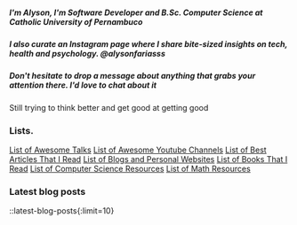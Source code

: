 ##### I'm Alyson, I'm Software Developer and B.Sc. Computer Science at Catholic University of Pernambuco

##### I also curate an Instagram page where I share bite-sized insights on tech, health and psychology. @alysonfariasss

##### Don't hesitate to drop a message about anything that grabs your attention there. I'd love to chat about it

Still trying to think better and get good at getting good

<!-- Read more [about me](/about), or see my latest [projects](/projects) -->

### Lists.

[List of Awesome Talks](https://alysonfarias.me/awesome-talks)
[List of Awesome Youtube Channels](https://alysonfarias.me/awesome-youtube-channels)
[List of Best Articles That I Read](https://alysonfarias.me/best-articles)
[List of Blogs and Personal Websites](https://alysonfarias.me/awesome-blogs-personal-websites)
[List of Books That I Read](https://alysonfarias.me/books-that-i-read)
[List of Computer Science Resources](https://alysonfarias.me/computer-science-resources)
[List of Math Resources](https://alysonfarias.me/math-resources)

### Latest blog posts

::latest-blog-posts{:limit=10}
